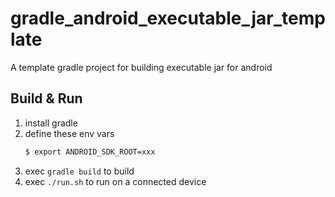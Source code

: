 # gradle_android_executable_jar_template

A template gradle project for building executable jar for android

## Build & Run

1. install gradle
2. define these env vars
    ```bash
    $ export ANDROID_SDK_ROOT=xxx
    ```
3. exec `gradle build` to build
5. exec `./run.sh` to run on a connected device

